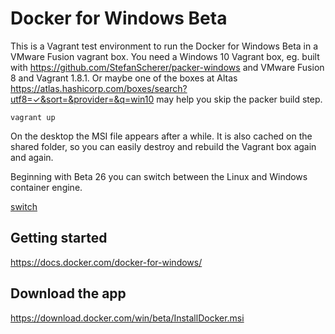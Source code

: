 # Docker for Windows Beta

This is a Vagrant test environment to run the Docker for Windows Beta in a VMware Fusion vagrant box. You need a Windows 10 Vagrant box, eg. built with https://github.com/StefanScherer/packer-windows and VMware Fusion 8 and Vagrant 1.8.1. Or maybe one of the boxes at Altas https://atlas.hashicorp.com/boxes/search?utf8=✓&sort=&provider=&q=win10 may help you skip the packer build step.

```
vagrant up
```

On the desktop the MSI file appears after a while. It is also cached on the shared folder, so you can easily destroy and rebuild the Vagrant box again and again.

Beginning with Beta 26 you can switch between the Linux and Windows container engine.

[switch](images/docker-for-winows-switch.gif)

## Getting started

https://docs.docker.com/docker-for-windows/

## Download the app

https://download.docker.com/win/beta/InstallDocker.msi
